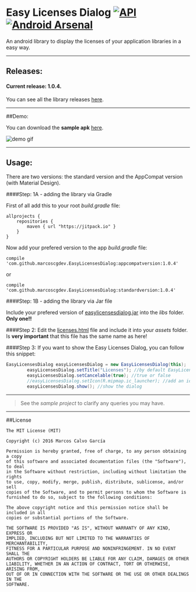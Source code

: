 # Easy Licenses Dialog  [![API](https://img.shields.io/badge/API-9%2B-blue.svg?style=flat)](https://android-arsenal.com/api?level=11) [![Android Arsenal](https://img.shields.io/badge/Android%20Arsenal-Easy%20Licenses%20Dialog-brightgreen.svg?style=flat)](http://android-arsenal.com/details/1/3754)

An android library to display the licenses of your application libraries in a easy way.

---

## Releases:

#### Current release: 1.0.4.

You can see all the library releases [here](https://github.com/marcoscgdev/EasyLicensesDialog/releases).

---

##Demo:

You can download the **sample apk** [here](https://github.com/marcoscgdev/EasyLicensesDialog/blob/master/app-debug.apk?raw=true).

![demo gif](https://raw.githubusercontent.com/marcoscgdev/EasyLicensesDialog/master/device-2016-06-21-005826.gif)

---

## Usage:

There are two versions: the standard version and the AppCompat version (with Material Design).

####Step: 1A - adding the library via Gradle

First of all add this to your root *build.gradle* file:

```
allprojects {
    repositories {
        maven { url "https://jitpack.io" }
    }
}
```

Now add your prefered version to the app *build.gradle* file:

```
compile 'com.github.marcoscgdev.EasyLicensesDialog:appcompatversion:1.0.4'
```
or
```
compile 'com.github.marcoscgdev.EasyLicensesDialog:standardversion:1.0.4'
```

####Step: 1B - adding the library via Jar file

Include your prefered version of [easylicensesdialog.jar](https://github.com/marcoscgdev/EasyLicensesDialog/tree/master/JAR%20files) into the *libs* folder. **Only one!!**

####Step 2:
Edit the [licenses.html](https://github.com/marcoscgdev/EasyLicensesDialog/tree/master/app/src/main/assets) file and include it into your _assets_ folder. Is **very important** that this file has the same name as here!

####Step 3:
If you want to show the Easy Licenses Dialog, you can follow this snippet:

```java
EasyLicensesDialog easyLicensesDialog = new EasyLicensesDialog(this);
        easyLicensesDialog.setTitle("Licenses"); //by default EasyLicensesDialog comes without any title.
        easyLicensesDialog.setCancelable(true); //true or false
        //easyLicensesDialog.setIcon(R.mipmap.ic_launcher); //add an icon to the title
        easyLicensesDialog.show(); //show the dialog
```

---
>See the *sample project* to clarify any queries you may have.

---

##License

```
The MIT License (MIT)

Copyright (c) 2016 Marcos Calvo García

Permission is hereby granted, free of charge, to any person obtaining a copy
of this software and associated documentation files (the "Software"), to deal
in the Software without restriction, including without limitation the rights
to use, copy, modify, merge, publish, distribute, sublicense, and/or sell
copies of the Software, and to permit persons to whom the Software is
furnished to do so, subject to the following conditions:

The above copyright notice and this permission notice shall be included in all
copies or substantial portions of the Software.

THE SOFTWARE IS PROVIDED "AS IS", WITHOUT WARRANTY OF ANY KIND, EXPRESS OR
IMPLIED, INCLUDING BUT NOT LIMITED TO THE WARRANTIES OF MERCHANTABILITY,
FITNESS FOR A PARTICULAR PURPOSE AND NONINFRINGEMENT. IN NO EVENT SHALL THE
AUTHORS OR COPYRIGHT HOLDERS BE LIABLE FOR ANY CLAIM, DAMAGES OR OTHER
LIABILITY, WHETHER IN AN ACTION OF CONTRACT, TORT OR OTHERWISE, ARISING FROM,
OUT OF OR IN CONNECTION WITH THE SOFTWARE OR THE USE OR OTHER DEALINGS IN THE
SOFTWARE.
```
